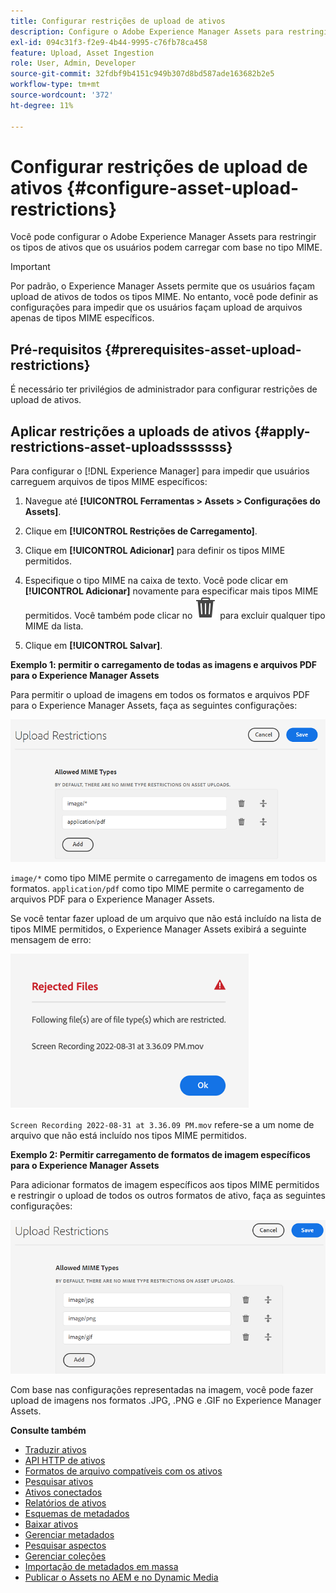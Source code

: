 ```yaml
---
title: Configurar restrições de upload de ativos
description: Configure o Adobe Experience Manager Assets para restringir os tipos de ativos que os usuários podem carregar com base no tipo MIME. Ele ajuda a impedir uploads acidentais de formato indesejado e arquivos mal-intencionados.
exl-id: 094c31f3-f2e9-4b44-9995-c76fb78ca458
feature: Upload, Asset Ingestion
role: User, Admin, Developer
source-git-commit: 32fdbf9b4151c949b307d8bd587ade163682b2e5
workflow-type: tm+mt
source-wordcount: '372'
ht-degree: 11%

---
```


# Configurar restrições de upload de ativos {#configure-asset-upload-restrictions}

Você pode configurar o Adobe Experience Manager Assets para restringir os tipos de ativos que os usuários podem carregar com base no tipo MIME.

>[!IMPORTANT]
>
>Por padrão, o Experience Manager Assets permite que os usuários façam upload de ativos de todos os tipos MIME. No entanto, você pode definir as configurações para impedir que os usuários façam upload de arquivos apenas de tipos MIME específicos.

## Pré-requisitos {#prerequisites-asset-upload-restrictions}

É necessário ter privilégios de administrador para configurar restrições de upload de ativos.

## Aplicar restrições a uploads de ativos {#apply-restrictions-asset-uploadsssssss}

Para configurar o [!DNL Experience Manager] para impedir que usuários carreguem arquivos de tipos MIME específicos:

1. Navegue até **[!UICONTROL Ferramentas > Assets > Configurações do Assets]**.

1. Clique em **[!UICONTROL Restrições de Carregamento]**.

1. Clique em **[!UICONTROL Adicionar]** para definir os tipos MIME permitidos.

1. Especifique o tipo MIME na caixa de texto. Você pode clicar em **[!UICONTROL Adicionar]** novamente para especificar mais tipos MIME permitidos. Você também pode clicar no ![ícone excluir](assets/delete-icon.svg) para excluir qualquer tipo MIME da lista.

1. Clique em **[!UICONTROL Salvar]**.

**Exemplo 1: permitir o carregamento de todas as imagens e arquivos PDF para o Experience Manager Assets**

Para permitir o upload de imagens em todos os formatos e arquivos PDF para o Experience Manager Assets, faça as seguintes configurações:

![Restrições de upload de ativos](assets/asset-upload-restrictions.png)

`image/*` como tipo MIME permite o carregamento de imagens em todos os formatos. `application/pdf` como tipo MIME permite o carregamento de arquivos PDF para o Experience Manager Assets.

Se você tentar fazer upload de um arquivo que não está incluído na lista de tipos MIME permitidos, o Experience Manager Assets exibirá a seguinte mensagem de erro:

![Arquivos restritos](assets/asset-upload-restricted-files.png)

`Screen Recording 2022-08-31 at 3.36.09 PM.mov` refere-se a um nome de arquivo que não está incluído nos tipos MIME permitidos.

**Exemplo 2: Permitir carregamento de formatos de imagem específicos para o Experience Manager Assets**

Para adicionar formatos de imagem específicos aos tipos MIME permitidos e restringir o upload de todos os outros formatos de ativo, faça as seguintes configurações:

![Restrições de ativos](assets/asset-restrictions.png)

Com base nas configurações representadas na imagem, você pode fazer upload de imagens nos formatos .JPG, .PNG e .GIF no Experience Manager Assets.

**Consulte também**

* [Traduzir ativos](translate-assets.md)
* [API HTTP de ativos](mac-api-assets.md)
* [Formatos de arquivo compatíveis com os ativos](file-format-support.md)
* [Pesquisar ativos](search-assets.md)
* [Ativos conectados](use-assets-across-connected-assets-instances.md)
* [Relatórios de ativos](asset-reports.md)
* [Esquemas de metadados](metadata-schemas.md)
* [Baixar ativos](download-assets-from-aem.md)
* [Gerenciar metadados](manage-metadata.md)
* [Pesquisar aspectos](search-facets.md)
* [Gerenciar coleções](manage-collections.md)
* [Importação de metadados em massa](metadata-import-export.md)
* [Publicar o Assets no AEM e no Dynamic Media](/help/assets/publish-assets-to-aem-and-dm.md)
